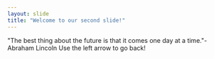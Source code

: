 ```yaml
---
layout: slide
title: "Welcome to our second slide!"
---
```

"The best thing about the future is that it comes one day at a time."- Abraham Lincoln
Use the left arrow to go back!
